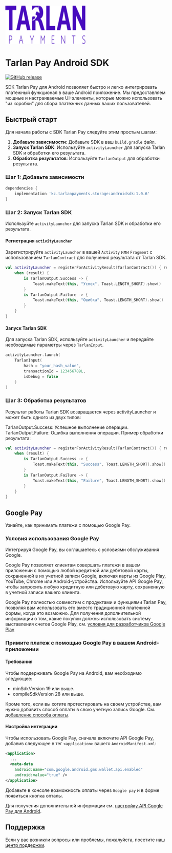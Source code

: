 
[<img width="250" height="119" src="https://github.com/tarlanpay/tarlan-android/blob/main/res/logo.svg"/>](https://docs.tarlanpayments.kz)

# Tarlan Pay Android SDK

[![GitHub release](https://img.shields.io/github/v/release/tarlanpay/tarlan-android.svg?maxAge=60)](https://github.com/tarlanpay/tarlan-android/releases)

SDK Tarlan Pay для Android позволяет быстро и легко интегрировать платежный функционал в ваше Android приложение. Мы предоставляем мощные и настраиваемые UI-элементы, которые можно использовать "из коробки" для сбора платежных данных ваших пользователей. 

## Быстрый старт

Для начала работы с SDK Tarlan Pay следуйте этим простым шагам:

1. **Добавьте зависимости**: Добавьте SDK в ваш `build.gradle` файл.
2. **Запуск Tarlan SDK**: Используйте `activityLauncher` для запуска Tarlan SDK и обработки его результата.
3. **Обработка результатов**: Используйте `TarlanOutput` для обработки результата.

### Шаг 1: Добавьте зависимости

```groovy
dependencies {
    implementation 'kz.tarlanpayments.storage:androidsdk:1.0.6'
}
```

### Шаг 2: Запуск Tarlan SDK

Используйте `activityLauncher` для запуска Tarlan SDK и обработки его результата.

#### Регистрация `activityLauncher`

Зарегистрируйте `activityLauncher` в вашей `Activity` или `Fragment` с использованием `TarlanContract` для получения результата от Tarlan SDK.

```kotlin
val activityLauncher = registerForActivityResult(TarlanContract()) { result ->
    when (result) {
        is TarlanOutput.Success -> {
            Toast.makeText(this, "Успех", Toast.LENGTH_SHORT).show()
        }
        is TarlanOutput.Failure -> {
            Toast.makeText(this, "Ошибка", Toast.LENGTH_SHORT).show()
        }
    }
}
```

#### Запуск Tarlan SDK

Для запуска Tarlan SDK, используйте `activityLauncher` и передайте необходимые параметры через `TarlanInput`.

```kotlin
activityLauncher.launch(
    TarlanInput(
        hash = "your_hash_value",
        transactionId = 123456789L,
        isDebug = false
    )
)
```

### Шаг 3: Обработка результатов

Результат работы Tarlan SDK возвращается через activityLauncher и может быть одного из двух типов:

TarlanOutput.Success: Успешное выполнение операции.
TarlanOutput.Failure: Ошибка выполнения операции.
Пример обработки результата:

```kotlin
val activityLauncher = registerForActivityResult(TarlanContract()) { result ->
    when (result) {
        is TarlanOutput.Success -> {
            Toast.makeText(this, "Success", Toast.LENGTH_SHORT).show()
        }
        is TarlanOutput.Failure -> {
            Toast.makeText(this, "Failure", Toast.LENGTH_SHORT).show()
        }
    }
}
```

## Google Pay
Узнайте, как принимать платежи с помощью Google Pay.

### Условия использования Google Pay
Интегрируя Google Pay, вы соглашаетесь с условиями обслуживания Google.

Google Pay позволяет клиентам совершать платежи в вашем приложении с помощью любой кредитной или дебетовой карты, сохраненной в их учетной записи Google, включая карты из Google Play, YouTube, Chrome или Android-устройства. Используйте API Google Pay, чтобы запросить любую кредитную или дебетовую карту, сохраненную в учетной записи вашего клиента.

Google Pay полностью совместим с продуктами и функциями Tarlan Pay, позволяя вам использовать его вместо традиционной платежной формы, когда это возможно. 
Для получения дополнительной информации о том, какие покупки должны использовать систему выставления счетов Google Play, см. [условия для разработчиков Google Play](https://developer.android.com/google/play/billing)

### Примите платеж с помощью Google Pay в вашем Android-приложении

#### Требования
Чтобы поддерживать Google Pay на Android, вам необходимо следующее:

- minSdkVersion 19 или выше.
- compileSdkVersion 28 или выше.

Кроме того, если вы хотите протестировать на своем устройстве, вам нужно добавить способ оплаты в свою учетную запись Google. См. [добавление способа оплаты](https://support.google.com/wallet/answer/12058983?visit_id=637947092743186187-653786796&rd=1).

#### Настройка интеграции
Чтобы использовать Google Pay, сначала включите API Google Pay, добавив следующее в тег `<application>` вашего `AndroidManifest.xml`:

```xml
<application>
  ...
  <meta-data
    android:name="com.google.android.gms.wallet.api.enabled"
    android:value="true" />
</application>
```

Добавьте в консоле возможность оплаты через `Google pay` и в форме появиться кнопка опталы.

Для получения дополнительной информации см. [настройку API Google Pay для Android](https://developers.google.com/pay/api/android).

## Поддержка

Если у вас возникли вопросы или проблемы, пожалуйста, посетите наш [центр поддержки](https://tarlanpayments.kz/faq).

